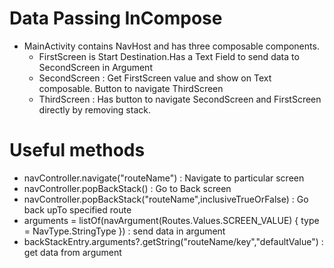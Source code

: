 # Data Passing InCompose

- MainActivity contains NavHost and has three composable components.
  - FirstScreen is Start Destination.Has a Text Field to send data to SecondScreen in Argument
  - SecondScreen : Get FirstScreen value and show on Text composable. Button to navigate ThirdScreen
  - ThirdScreen : Has button to navigate SecondScreen and FirstScreen directly by removing stack.

# Useful methods

- navController.navigate("routeName") : Navigate to particular screen
- navController.popBackStack() : Go to Back screen
- navController.popBackStack("routeName",inclusiveTrueOrFalse) : Go back upTo specified route
- arguments = listOf(navArgument(Routes.Values.SCREEN_VALUE) { type = NavType.StringType }) : send data in argument
- backStackEntry.arguments?.getString("routeName/key","defaultValue") : get data from argument
